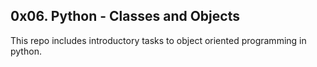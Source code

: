 ## 0x06. Python - Classes and Objects

This repo includes introductory tasks to object oriented programming in python.
